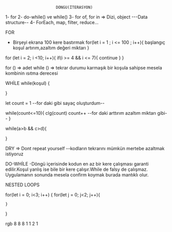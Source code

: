                           DÖNGÜ(İTERASYON)
1- for
2- do-while() ve while()
3- for of, for in => Dizi, object ---Data structure--
4- ForEach, map, filter, reduce...

FOR
- Birşeyi ekrana 100 kere bastırmak
for(let i = 1 ; i <= 100 ; i++){
    başlangıç    koşul    artırım,azaltım
    değeri                    miktarı
}

for (let i = 2; i <10; i++){
    if(i >= 4 && i <= 7){
        continue
    }
}

for ()  => adet
while () => tekrar durumu karmaşık bir koşula sahipse mesela kombinin ısıtma derecesi 

WHİLE
while(koşul) {

}

let count = 1 --for daki gibi sayaç oluşturdum--

while(count<=10){
    clg(count)
    count++  --for daki arttırım azaltım miktarı gibi--
}

while(a>b && c>d){

}

DRY => Dont repeat yourself --kodların tekrarını mümkün mertebe azaltmak istiyoruz

DO-WHİLE
-Döngü içerisinde kodun en az bir kere çalışması garanti edilir.Koşul yanlış ise bile bir kere çalışır.While de falsy de çalışmaz. Uygulamanın sonunda mesela confirm koymak burada mantıklı olur.

NESTED LOOPS

for(let i = 0; i<3; i++) {
    for(let j = 0; j<2; j++){

    }
}

rgb 8 8 8
                  1
                 1  2  1
                  